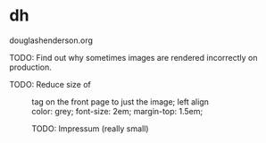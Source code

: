 # dh
douglashenderson.org

TODO: Find out why sometimes images are rendered incorrectly on production.

TODO: Reduce size of <figure> tag on the front page to just the image; left align <figcaption>
color: grey;
    font-size: 2em;
    margin-top: 1.5em;

TODO: Impressum (really small)

